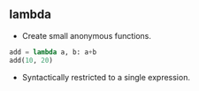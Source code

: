 
## lambda

- Create small anonymous functions.
``` Python
add = lambda a, b: a+b
add(10, 20)
```

- Syntactically restricted to a single expression.

